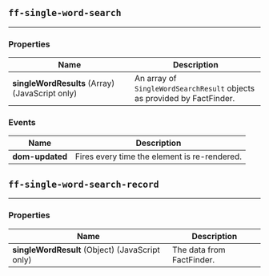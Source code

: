 ## `ff-single-word-search`
___

### Properties
| Name | Description |
| ---- | ----------- |
| **singleWordResults**&nbsp;(Array) (JavaScript only) | An array of `SingleWordSearchResult` objects as provided by FactFinder. |


### Events
| Name | Description |
| ---- | ----------- |
| **dom-updated** | Fires every time the element is re-rendered. |


## `ff-single-word-search-record`
___

### Properties
| Name | Description |
| ---- | ----------- |
| **singleWordResult**&nbsp;(Object) (JavaScript only) | The data from FactFinder. |
